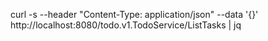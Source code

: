 curl -s --header "Content-Type: application/json" --data '{}' http://localhost:8080/todo.v1.TodoService/ListTasks | jq
